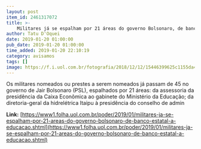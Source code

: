 ```yaml
---
layout: post
item_id: 2461317072
title: >-
    Militares já se espalham por 21 áreas do governo Bolsonaro, de banco estatal à Educação
author: Tatu D'Oquei
date: 2019-01-20 01:00:00
pub_date: 2019-01-20 01:00:00
time_added: 2019-01-20 22:10:19
category: avisamos
tags: []
image: https://f.i.uol.com.br/fotografia/2018/12/12/15446399625c1155da49cf8_1544639962_3x2_rt.jpg
---
```


Os militares nomeados ou prestes a serem nomeados já passam de 45 no governo de Jair Bolsonaro (PSL), espalhados por 21 áreas: da assessoria da presidência da Caixa Econômica ao gabinete do Ministério da Educação; da diretoria-geral da hidrelétrica Itaipu à presidência do conselho de admin

**Link:** [https://www1.folha.uol.com.br/poder/2019/01/militares-ja-se-espalham-por-21-areas-do-governo-bolsonaro-de-banco-estatal-a-educacao.shtml](https://www1.folha.uol.com.br/poder/2019/01/militares-ja-se-espalham-por-21-areas-do-governo-bolsonaro-de-banco-estatal-a-educacao.shtml)

